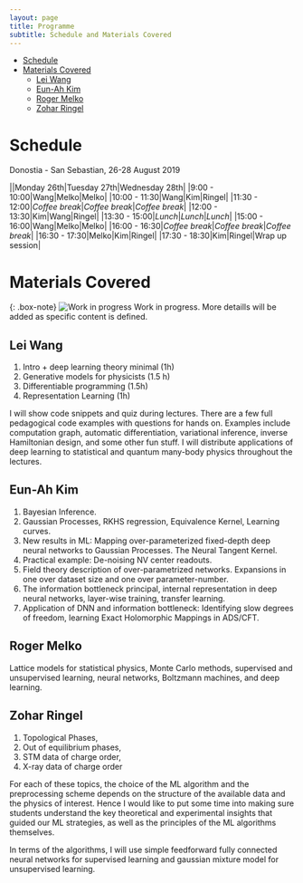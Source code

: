 ```yaml
---
layout: page
title: Programme
subtitle: Schedule and Materials Covered
---
```


- [Schedule](#schedule)
- [Materials Covered](#materials-covered)
  - [Lei Wang](#lei-wang)
  - [Eun-Ah Kim](#eun-ah-kim)
  - [Roger Melko](#roger-melko)
  - [Zohar Ringel](#zohar-ringel)


# Schedule

Donostia - San Sebastian, 26-28 August 2019

||Monday 26th|Tuesday 27th|Wednesday 28th|
|9:00 - 10:00|Wang|Melko|Melko|
|10:00 - 11:30|Wang|Kim|Ringel|
|11:30 - 12:00|*Coffee break*|*Coffee break*|*Coffee break*|
|12:00 - 13:30|Kim|Wang|Ringel|
|13:30 - 15:00|*Lunch*|*Lunch*|*Lunch*|
|15:00 - 16:00|Wang|Melko|Melko|
|16:00 - 16:30|*Coffee break*|*Coffee break*|*Coffee break*|
|16:30 - 17:30|Melko|Kim|Ringel|
|17:30 - 18:30|Kim|Ringel|Wrap up session|


# Materials Covered

{: .box-note}
![Work in progress](img/wip-small.png) Work in progress. More detaills will be added as specific content is defined.

## Lei Wang

1. Intro + deep learning theory minimal (1h) 
2. Generative models for physicists (1.5 h)
3. Differentiable programming (1.5h)
4. Representation Learning (1h) 

I will show code snippets and quiz during lectures. There are a few full pedagogical code examples with questions for hands on. Examples include computation graph, automatic differentiation, variational inference, inverse Hamiltonian design, and some other fun stuff. 
I will distribute applications of deep learning to statistical and quantum many-body physics throughout the lectures. 


## Eun-Ah Kim

1. Bayesian Inference. 
2. Gaussian Processes, RKHS regression, Equivalence Kernel, Learning curves. 
3. New results in ML: Mapping over-parameterized fixed-depth deep neural networks to Gaussian Processes. The Neural Tangent Kernel. 
4. Practical example: De-noising NV center readouts. 
5. Field theory description of over-parametrized networks. Expansions in one over dataset size and one over parameter-number. 
6. The information bottleneck principal, internal representation in deep neural networks, layer-wise training, transfer learning. 
7. Application of DNN and information bottleneck: Identifying slow degrees of freedom, learning Exact Holomorphic Mappings in ADS/CFT.


## Roger Melko

Lattice models for statistical physics, Monte Carlo methods, supervised and unsupervised learning, neural networks, Boltzmann machines, and deep learning. 


## Zohar Ringel

1. Topological Phases,
2. Out of equilibrium phases,
3. STM data of charge order,
4. X-ray data of charge order

For each of these topics, the choice of the ML algorithm and the preprocessing scheme depends on the structure of the available data and the physics of interest. Hence I would like to put some time into making sure students understand the key theoretical and experimental insights that guided our ML strategies, as well as the principles of the ML algorithms themselves. 

In terms of the algorithms, I will use simple feedforward fully connected neural networks for supervised learning and gaussian mixture model for unsupervised learning. 

